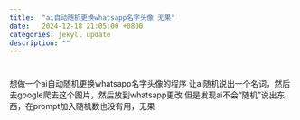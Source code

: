 ```yaml
---
title:  "ai自动随机更换whatsapp名字头像 无果"
date:   2024-12-18 21:05:00 +0800
categories: jekyll update
description: ""
---
```


# 

想做一个ai自动随机更换whatsapp名字头像的程序
让ai随机说出一个名词，然后去google爬去这个图片，然后放到whatsapp更改
但是发现ai不会“随机”说出东西，在prompt加入随机数也没有用，无果
